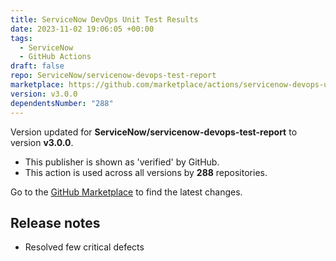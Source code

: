 ```yaml
---
title: ServiceNow DevOps Unit Test Results
date: 2023-11-02 19:06:05 +00:00
tags:
  - ServiceNow
  - GitHub Actions
draft: false
repo: ServiceNow/servicenow-devops-test-report
marketplace: https://github.com/marketplace/actions/servicenow-devops-unit-test-results
version: v3.0.0
dependentsNumber: "288"
---
```



Version updated for **ServiceNow/servicenow-devops-test-report** to version **v3.0.0**.
- This publisher is shown as 'verified' by GitHub.
- This action is used across all versions by **288** repositories.

Go to the [GitHub Marketplace](https://github.com/marketplace/actions/servicenow-devops-unit-test-results) to find the latest changes.

## Release notes

- Resolved few critical defects
